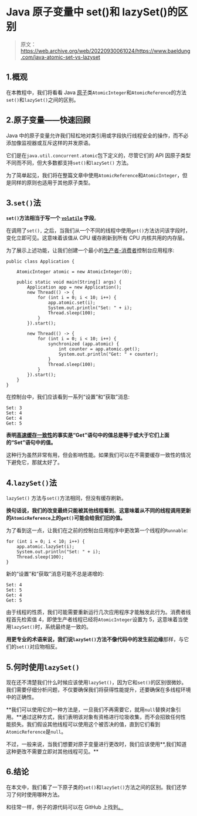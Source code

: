 # Java 原子变量中 set()和 lazySet()的区别

> 原文：<https://web.archive.org/web/20220930061024/https://www.baeldung.com/java-atomic-set-vs-lazyset>

## 1.概观

在本教程中，我们将看看 Java [原子](/web/20221208143845/https://www.baeldung.com/java-atomic-variables)类`AtomicInteger`和`AtomicReference`的方法`set()`和`lazySet()`之间的区别。

## 2.原子变量——快速回顾

Java 中的原子变量允许我们轻松地对类引用或字段执行线程安全的操作，而不必添加像监视器或互斥这样的并发原语。

它们是在`java.util.concurrent.atomic`包下定义的，尽管它们的 API 因原子类型不同而不同，但大多数都支持`set()`和`lazySet()` 方法。

为了简单起见，我们将在整篇文章中使用`AtomicReference`和`AtomicInteger`，但是同样的原则也适用于其他原子类型。

## 3.`set()`法

**`set()`方法相当于写一个 [`volatile`](/web/20221208143845/https://www.baeldung.com/java-volatile) 字段**。

在调用了`set(),` 之后，当我们从一个不同的线程中使用`get()`方法访问该字段时，变化立即可见。这意味着该值从 CPU 缓存刷新到所有 CPU 内核共用的内存层。

为了展示上述功能，让我们创建一个最小的[生产者-消费者](/web/20221208143845/https://www.baeldung.com/java-producer-consumer-problem)控制台应用程序:

```
public class Application {

    AtomicInteger atomic = new AtomicInteger(0);

    public static void main(String[] args) {
        Application app = new Application();
        new Thread(() -> {
            for (int i = 0; i < 10; i++) {
                app.atomic.set(i);
                System.out.println("Set: " + i);
                Thread.sleep(100);
            }
        }).start();

        new Thread(() -> {
            for (int i = 0; i < 10; i++) {
                synchronized (app.atomic) {
                    int counter = app.atomic.get();
                    System.out.println("Get: " + counter);
                }
                Thread.sleep(100);
            }
        }).start();
    }
}
```

在控制台中，我们应该看到一系列“设置”和“获取”消息:

```
Set: 3
Set: 4
Get: 4
Get: 5
```

**表明[高速缓存一致性](https://web.archive.org/web/20221208143845/https://en.wikipedia.org/wiki/Cache_coherence)的事实是“Get”语句中的值总是等于或大于它们上面的“Set”语句中的值。**

这种行为虽然非常有用，但会影响性能。如果我们可以在不需要缓存一致性的情况下避免它，那就太好了。

## 4.`lazySet()`法

`lazySet()` 方法与`set()`方法相同，但没有缓存刷新。

**换句话说，我们的改变最终只能被其他线程看到**。**这意味着从不同的线程调用更新的`AtomicReference`上的`get()`可能会给我们旧的值。**

为了看到这一点，让我们在之前的控制台应用程序中更改第一个线程的`Runnable`:

```
for (int i = 0; i < 10; i++) {
    app.atomic.lazySet(i);
    System.out.println("Set: " + i);
    Thread.sleep(100);
}
```

新的“设置”和“获取”消息可能不总是递增的:

```
Set: 4
Set: 5
Get: 4
Get: 5
```

由于线程的性质，我们可能需要重新运行几次应用程序才能触发此行为。消费者线程首先检索值 4，即使生产者线程已经将`AtomicInteger`设置为 5，这意味着当使用`lazySet()`时，系统最终是一致的。

**用更专业的术语来说，我们说`lazySet()`方法不像代码中的发生前边缘**那样，与它们的`set()`对应物相反。

## 5.何时使用`lazySet()`

现在还不清楚我们什么时候应该使用`lazySet()`，因为它和`set()`的区别很微妙。我们需要仔细分析问题，不仅要确保我们将获得性能提升，还要确保在多线程环境中的正确性。

**我们可以使用它的一种方法是，一旦我们不再需要它，就用`null`替换对象引用。**通过这种方式，我们表明该对象有资格进行垃圾收集，而不会招致任何性能损失。我们假设其他线程可以使用这个被否决的值，直到它们看到`AtomicReference`是`null`。

不过，一般来说，当我们想要对原子变量进行更改时，我们应该使用**,我们知道这种更改不需要立即对其他线程可见。**

## 6.结论

在本文中，我们看了一下原子类的`set()`和`lazySet()`方法之间的区别。我们还学习了何时使用哪种方法。

和往常一样，例子的源代码可以在 GitHub 上找到[。](https://web.archive.org/web/20221208143845/https://github.com/eugenp/tutorials/tree/master/core-java-modules/core-java-concurrency-advanced-4)